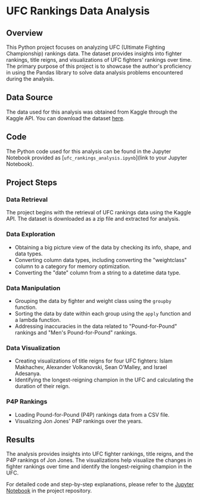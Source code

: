 # UFC Rankings Data Analysis

## Overview

This Python project focuses on analyzing UFC (Ultimate Fighting Championship) rankings data. The dataset provides insights into fighter rankings, title reigns, and visualizations of UFC fighters' rankings over time. The primary purpose of this project is to showcase the author's proficiency in using the Pandas library to solve data analysis problems encountered during the analysis.

## Data Source

The data used for this analysis was obtained from Kaggle through the Kaggle API. You can download the dataset [here](https://www.kaggle.com/martj42/ufc-rankings).

## Code

The Python code used for this analysis can be found in the Jupyter Notebook provided as [`ufc_rankings_analysis.ipynb`](link to your Jupyter Notebook).

## Project Steps

### Data Retrieval
The project begins with the retrieval of UFC rankings data using the Kaggle API. The dataset is downloaded as a zip file and extracted for analysis.

### Data Exploration
- Obtaining a big picture view of the data by checking its info, shape, and data types.
- Converting column data types, including converting the "weightclass" column to a category for memory optimization.
- Converting the "date" column from a string to a datetime data type.

### Data Manipulation
- Grouping the data by fighter and weight class using the `groupby` function.
- Sorting the data by date within each group using the `apply` function and a lambda function.
- Addressing inaccuracies in the data related to "Pound-for-Pound" rankings and "Men's Pound-for-Pound" rankings.

### Data Visualization
- Creating visualizations of title reigns for four UFC fighters: Islam Makhachev, Alexander Volkanovski, Sean O'Malley, and Israel Adesanya.
- Identifying the longest-reigning champion in the UFC and calculating the duration of their reign.

### P4P Rankings
- Loading Pound-for-Pound (P4P) rankings data from a CSV file.
- Visualizing Jon Jones' P4P rankings over the years.

## Results

The analysis provides insights into UFC fighter rankings, title reigns, and the P4P rankings of Jon Jones. The visualizations help visualize the changes in fighter rankings over time and identify the longest-reigning champion in the UFC.

For detailed code and step-by-step explanations, please refer to the [Jupyter Notebook](https://github.com/tsylanaatadbwen/Portfolio-Projects/blob/main/Python%20Pandas/UFC_Ranking_Project.ipynb) in the project repository.
